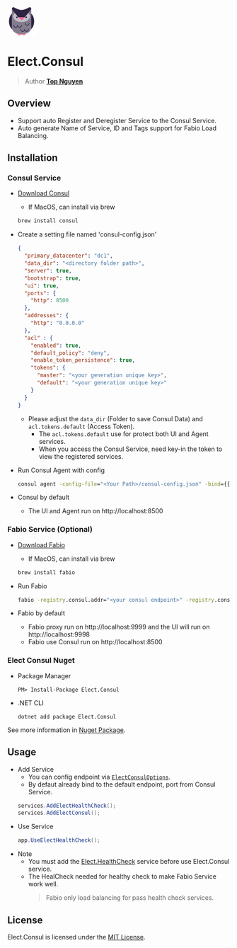 ﻿![Logo](../../../Logo.png)
# Elect.Consul
> Author [**Top Nguyen**](http://topnguyen.net)

## Overview
- Support auto Register and Deregister Service to the Consul Service.
- Auto generate Name of Service, ID and Tags support for Fabio Load Balancing.

## Installation

### Consul Service
- [Download Consul](https://consul.io)
    + If MacOS, can install via brew
    ```cmd
    brew install consul
    ```
- Create a setting file named 'consul-config.json'
    ```json
    {
      "primary_datacenter": "dc1",
      "data_dir": "<directory folder path>",
      "server": true,
      "bootstrap": true,
      "ui": true,
      "ports": {
        "http": 8500
      },
      "addresses": {
        "http": "0.0.0.0"
      },
      "acl" : {
        "enabled": true,
        "default_policy": "deny",
        "enable_token_persistence": true,
        "tokens": {
          "master": "<your generation unique key>",
          "default": "<your generation unique key>"
        }
      }
    }
    ```
    + Please adjust the `data_dir` (Folder to save Consul Data) and `acl.tokens.default` (Access Token).
        * The `acl.tokens.default` use for protect both UI and Agent services.
        * When you access the Consul Service, need key-in the token to view the registered services.

- Run Consul Agent with config
    ```cmd
    consul agent -config-file="<Your Path>/consul-config.json" -bind={{GetPrivateIP}}
    ```

- Consul by default
    + The UI and Agent run on http://localhost:8500

### Fabio Service (Optional)
- [Download Fabio](https://github.com/fabiolb/fabio/releases)
    + If MacOS, can install via brew
    ```cmd
    brew install fabio
    ```
- Run Fabio
    ```cmd
    fabio -registry.consul.addr="<your consul endpoint>" -registry.consul.token="<your consul token>"
    ```

- Fabio by default
    + Fabio proxy run on http://localhost:9999 and the UI will run on http://localhost:9998
    + Fabio use Consul run on http://localhost:8500

### Elect Consul Nuget
- Package Manager
    ```
    PM> Install-Package Elect.Consul
    ```

- .NET CLI
    ```
    dotnet add package Elect.Consul
    ```

See more information in [Nuget Package](https://www.nuget.org/packages/Elect.Consul/).

## Usage

- Add Service
    + You can config endpoint via [`ElectConsulOptions`](Models/ElectConsulOptions.cs).
    + By defaut already bind to the default endpoint, port from Consul Service.
    ```c#
    services.AddElectHealthCheck();
    services.AddElectConsul();
    ```
- Use Service
    ```c#
    app.UseElectHealthCheck();
    ```
- Note
    + You must add the [Elect.HealthCheck](https://www.nuget.org/packages/Elect.HealthCheck/) service before use Elect.Consul service.
    + The HealCheck needed for healthy check to make Fabio Service work well.
        > Fabio only load balancing for pass health check services.
        
## License
Elect.Consul is licensed under the [MIT License](../../../LICENSE).